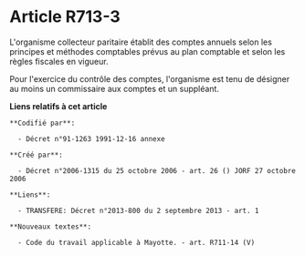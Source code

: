 # Article R713-3

L'organisme collecteur paritaire établit des comptes annuels selon les principes et méthodes comptables prévus au plan
comptable et selon les règles fiscales en vigueur.

Pour l'exercice du contrôle des comptes, l'organisme est tenu de désigner au moins un commissaire aux comptes et un
suppléant.

**Liens relatifs à cet article**

	**Codifié par**:

	  - Décret n°91-1263 1991-12-16 annexe

	**Créé par**:

	  - Décret n°2006-1315 du 25 octobre 2006 - art. 26 () JORF 27 octobre 2006

	**Liens**:

	  - TRANSFERE: Décret n°2013-800 du 2 septembre 2013 - art. 1

	**Nouveaux textes**:

	  - Code du travail applicable à Mayotte. - art. R711-14 (V)
